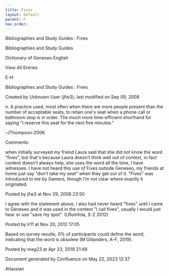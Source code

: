 ```yaml
---
title: Fives
layout: default
parent: F
nav_order:
---
```


Bibliographies and Study Guides : Fives

Bibliographies and Study Guides

Dictionary of Geneseo English

View All Entries

E-H

Bibliographies and Study Guides : Fives

Created by  Unknown User (jfw3), last modified on Sep 09, 2008

n. A practice used, most often when there are more people present than the number of acceptable seats, to retain one's seat when a phone call or bathroom stop is in order. The much more time-efficient shorthand for saying &quot;I reserve this seat for the next five minutes.&quot;

-JThompson-2006

Comments:

when initially surveyed my friend Laura said that she did not know the word &quot;fives&quot;, but that's because Laura doesn't think well out of context, in fact context doesn't always help, she uses the word all the time, I have witnesses. I have not heard this use of Fives outside Geneseo, my friends at home just say &quot;don't take my seat&quot; when they get out of it. &quot;Fives&quot; was introduced to me by Gamers, though I'm not clear where exactly it originated.

Posted by jfw3 at Nov 29, 2008 23:50

I agree with the statement above, I also had never heard &quot;fives&quot; until I came to Geneseo and it was used in the context &quot;I call fives&quot;, usually I would just hear or use &quot;save my spot&quot;. (LRumfola, S-Z 2012)

Posted by lr11 at Nov 20, 2012 17:05

Based on survey results, 0% of participants could define the word; indicating that the word is obsolete (M Gillanders, A-F, 2019).

Posted by meg23 at Apr 23, 2019 21:48

Document generated by Confluence on May 22, 2023 12:37

Atlassian
